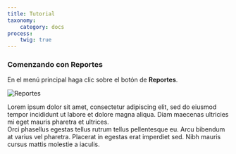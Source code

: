 ```yaml
---
title: Tutorial
taxonomy:
    category: docs
process:
	twig: true
---
```


### Comenzando con Reportes

En el menú principal haga clic sobre el botón de <b>Reportes</b>.

![Reportes](../../../imagenes/modulos/reportes/reportes2_64x64.png?lightbox=100&resize=200)

Lorem ipsum dolor sit amet, consectetur adipiscing elit, sed do eiusmod tempor incididunt ut labore et dolore magna aliqua. Diam maecenas ultricies mi eget mauris pharetra et ultrices. 
<br/>
Orci phasellus egestas tellus rutrum tellus pellentesque eu. Arcu bibendum at varius vel pharetra. Placerat in egestas erat imperdiet sed. Nibh mauris cursus mattis molestie a iaculis.
